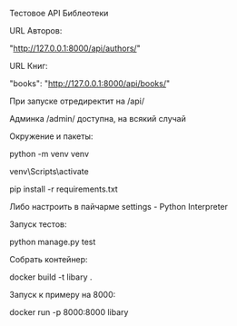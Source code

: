 Тестовое API Библеотеки

URL Авторов:

"http://127.0.0.1:8000/api/authors/"


URL Книг:

"books": "http://127.0.0.1:8000/api/books/"

При запуске отредиректит на /api/

Админка /admin/ доступна, на всякий случай

Окружение и пакеты:

python -m venv venv

venv\Scripts\activate

pip install -r requirements.txt

Либо настроить в пайчарме settings - Python Interpreter

Запуск тестов:

python manage.py test

Собрать контейнер:

docker build -t libary .

Запуск к примеру на 8000:

docker run -p 8000:8000 libary
